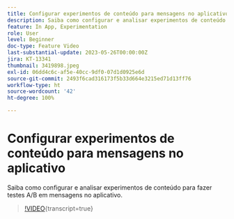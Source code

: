 ```yaml
---
title: Configurar experimentos de conteúdo para mensagens no aplicativo
description: Saiba como configurar e analisar experimentos de conteúdo para fazer testes A/B em mensagens no aplicativo.
feature: In App, Experimentation
role: User
level: Beginner
doc-type: Feature Video
last-substantial-update: 2023-05-26T00:00:00Z
jira: KT-13341
thumbnail: 3419898.jpeg
exl-id: 06dd4c6c-af5e-40cc-9df0-07d1d0925e6d
source-git-commit: 2493f6cad316173f5b33d664e3215ed71d13ff76
workflow-type: ht
source-wordcount: '42'
ht-degree: 100%

---
```


# Configurar experimentos de conteúdo para mensagens no aplicativo

Saiba como configurar e analisar experimentos de conteúdo para fazer testes A/B em mensagens no aplicativo.

>[!VIDEO](https://video.tv.adobe.com/v/3419898/?learn=on){transcript=true}
